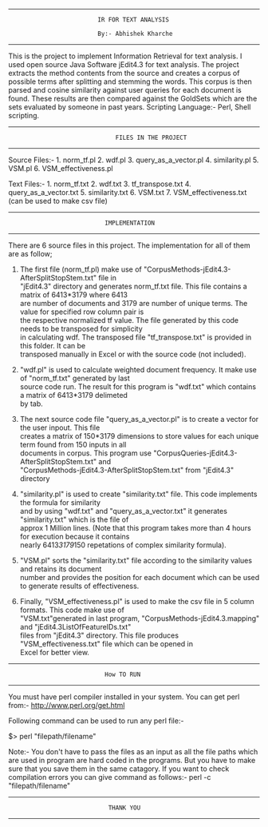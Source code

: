 *******************************************************************************************************************
						
						     IR FOR TEXT ANALYSIS

						     By:- Abhishek Kharche


*******************************************************************************************************************

This is the project to implement Information Retrieval for text analysis. I used open source Java Software 
jEdit4.3 for text analysis. The project extracts the method contents from the source and creates a corpus of 
possible terms after splitting and stemming the words. This corpus is then parsed and cosine similarity against 
user queries for each document is found. These results are then compared against the GoldSets which are the sets 
evaluated by someone in past years.
Scripting Language:- Perl, Shell scripting.

*******************************************************************************************************************
					              FILES IN THE PROJECT
*******************************************************************************************************************

Source Files:- 	1. norm_tf.pl
		2. wdf.pl
		3. query_as_a_vector.pl
		4. similarity.pl
		5. VSM.pl
		6. VSM_effectiveness.pl

Text Files:-	1. norm_tf.txt
		2. wdf.txt
		3. tf_transpose.txt
		4. query_as_a_vector.txt
		5. similarity.txt
		6. VSM.txt
		7. VSM_effectiveness.txt (can be used to make csv file)

*******************************************************************************************************************
						       IMPLEMENTATION
*******************************************************************************************************************

There are 6 source files in this project. The implementation for all of them are as follow;

1. The first file (norm_tf.pl) make use of "CorpusMethods-jEdit4.3-AfterSplitStopStem.txt" file in 	  		   
   "jEdit4.3" directory and generates norm_tf.txt file. This file contains a matrix of 6413*3179 where 6413 	 	   
   are number of documents and 3179 are number of unique terms. The value for specified row column pair is 	 	   
   the respective normalized tf value. The file generated by this code needs to be transposed for simplicity 	  	   
   in calculating wdf. The transposed file "tf_transpose.txt" is provided in this folder. It can be 	  	       
   transposed manually in Excel or with the source code (not included).
	
2. "wdf.pl" is used to calculate weighted document frequency. It make use of "norm_tf.txt" generated by last 	  	   
   source code run. The result for this program is "wdf.txt" which contains a matrix of 6413*3179 delimeted 	  	   
   by tab.

3. The next source code file "query_as_a_vector.pl" is to create a vector for the user inpout. This file 	 	   
   creates a matrix of 150*3179 dimensions to store values for each unique term found from 150 inputs in all 	  	   
   documents in corpus. This program use "CorpusQueries-jEdit4.3-AfterSplitStopStem.txt" and 	  	 	       
   "CorpusMethods-jEdit4.3-AfterSplitStopStem.txt" from "jEdit4.3" directory

4. "similarity.pl" is used to create "similarity.txt" file. This code implements the formula for similarity 	  	   
   and by using "wdf.txt" and "query_as_a_vector.txt" it generates "similarity.txt" which is the file of 	  	   
   approx 1 Million lines. (Note that this program takes more than 4 hours for execution because it contains 	  	   
   nearly 6413*3179*150 repetations of complex similarity formula).

5. "VSM.pl" sorts the "similarity.txt" file according to the similarity values and retains its document 	       
   number and provides the position for each document which can be used to generate results of effectiveness.

6. Finally, "VSM_effectiveness.pl" is used to make the csv file in 5 column formats. This code make use of 	       
   "VSM.txt"generated in last program, "CorpusMethods-jEdit4.3.mapping" and "jEdit4.3ListOfFeatureIDs.txt" 	       
   files from "jEdit4.3" directory. This file produces "VSM_effectiveness.txt" file which can be opened in 	       
   Excel for better view.

*******************************************************************************************************************
						       How TO RUN
*******************************************************************************************************************

You must have perl compiler installed in your system.
You can get perl from:- http://www.perl.org/get.html

Following command can be used to run any perl file:-

$> perl "filepath/filename"

Note:- You don't have to pass the files as an input as all the file paths which are used in program are hard coded 
in the programs. But you have to make sure that you save them in the same catagory. If you want to check 
compilation errors you can give command as follows:- perl -c "filepath/filename"

*******************************************************************************************************************
						        THANK YOU
*******************************************************************************************************************



